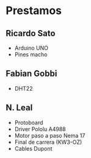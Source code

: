 # Prestamos

## Ricardo Sato

- Arduino UNO
- Pines macho

## Fabian Gobbi

- DHT22

## N. Leal

- Protoboard
- Driver Pololu A4988
- Motor paso a paso Nema 17
- Final de carrera (KW3-OZ)
- Cables Dupont
